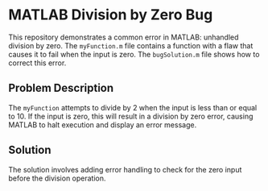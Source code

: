 # MATLAB Division by Zero Bug

This repository demonstrates a common error in MATLAB: unhandled division by zero.  The `myFunction.m` file contains a function with a flaw that causes it to fail when the input is zero.  The `bugSolution.m` file shows how to correct this error.

## Problem Description

The `myFunction` attempts to divide by 2 when the input is less than or equal to 10.  If the input is zero, this will result in a division by zero error, causing MATLAB to halt execution and display an error message.

## Solution

The solution involves adding error handling to check for the zero input before the division operation.
